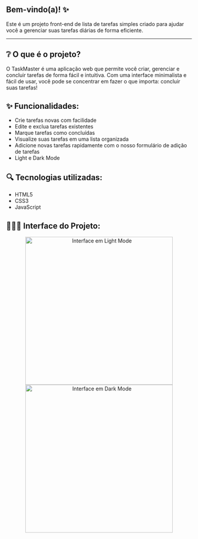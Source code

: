 ## Bem-vindo(a)! ✨

Este é um projeto front-end de lista de tarefas simples criado para ajudar você a gerenciar suas tarefas diárias de forma eficiente.

---

## ❔ O que é o projeto?

O TaskMaster é uma aplicação web que permite você criar, gerenciar e concluir tarefas de forma fácil e intuitiva. Com uma interface minimalista e fácil de usar, você pode se concentrar em fazer o que importa: concluir suas tarefas!

## ✨ Funcionalidades:
- Crie tarefas novas com facilidade
- Edite e exclua tarefas existentes
- Marque tarefas como concluídas
- Visualize suas tarefas em uma lista organizada
- Adicione novas tarefas rapidamente com o nosso formulário de adição de tarefas
- Light e Dark Mode

## 🔍 Tecnologias utilizadas:
- HTML5
- CSS3
- JavaScript

## 👩🏻‍💻 Interface do Projeto:
<div align="center">

<img src="https://github.com/sarallorrayne/ListaDeTarefas/assets/127709986/6154cd6a-5ce9-437b-be43-f94bb824cddc" alt="Interface em Light Mode" width=400px>

<img src="https://github.com/sarallorrayne/ListaDeTarefas/assets/127709986/1829ee95-b176-4ac4-816b-94c618510526" alt="Interface em Dark Mode" width=400px>

</div>
